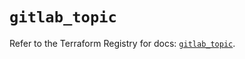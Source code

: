 # `gitlab_topic`

Refer to the Terraform Registry for docs: [`gitlab_topic`](https://registry.terraform.io/providers/gitlabhq/gitlab/17.3.1/docs/resources/topic).
